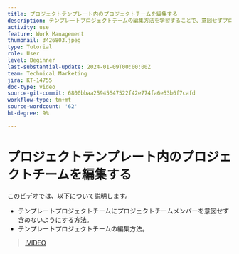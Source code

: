 ```yaml
---
title: プロジェクトテンプレート内のプロジェクトチームを編集する
description: テンプレートプロジェクトチームの編集方法を学習することで、意図せずプロジェクトチームメンバーをテンプレートプロジェクトチームに含めないようにします。
activity: use
feature: Work Management
thumbnail: 3426803.jpeg
type: Tutorial
role: User
level: Beginner
last-substantial-update: 2024-01-09T00:00:00Z
team: Technical Marketing
jira: KT-14755
doc-type: video
source-git-commit: 6800bbaa25945647522f42e774fa6e53b6f7cafd
workflow-type: tm+mt
source-wordcount: '62'
ht-degree: 9%

---
```


# プロジェクトテンプレート内のプロジェクトチームを編集する

このビデオでは、以下について説明します。

* テンプレートプロジェクトチームにプロジェクトチームメンバーを意図せず含めないようにする方法。
* テンプレートプロジェクトチームの編集方法。

>[!VIDEO](https://video.tv.adobe.com/v/3426803/?quality=12&learn=on)
